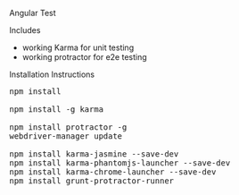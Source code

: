 Angular Test

Includes
- working Karma for unit testing
- working protractor for e2e testing

Installation Instructions

<pre>
npm install

npm install -g karma

npm install protractor -g
webdriver-manager update

npm install karma-jasmine --save-dev
npm install karma-phantomjs-launcher --save-dev
npm install karma-chrome-launcher --save-dev
npm install grunt-protractor-runner
</pre>